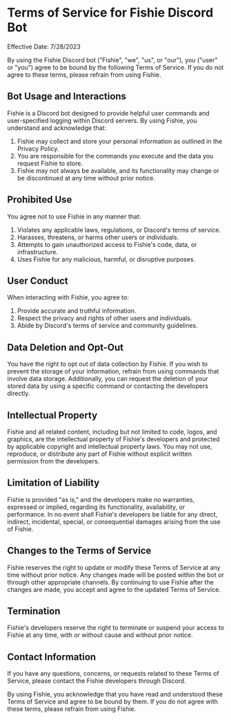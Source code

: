 # Terms of Service for Fishie Discord Bot

Effective Date: 7/28/2023

By using the Fishie Discord bot ("Fishie", "we", "us", or "our"), you ("user" or "you") agree to be bound by the following Terms of Service. If you do not agree to these terms, please refrain from using Fishie.

## Bot Usage and Interactions

Fishie is a Discord bot designed to provide helpful user commands and user-specified logging within Discord servers. By using Fishie, you understand and acknowledge that: 

1. Fishie may collect and store your personal information as outlined in the Privacy Policy. 
2. You are responsible for the commands you execute and the data you request Fishie to store. 
3. Fishie may not always be available, and its functionality may change or be discontinued at any time without prior notice.

## Prohibited Use

You agree not to use Fishie in any manner that:
1. Violates any applicable laws, regulations, or Discord's terms of service.
2. Harasses, threatens, or harms other users or individuals.
3. Attempts to gain unauthorized access to Fishie's code, data, or infrastructure.
4. Uses Fishie for any malicious, harmful, or disruptive purposes.

## User Conduct

When interacting with Fishie, you agree to:
1. Provide accurate and truthful information.
2. Respect the privacy and rights of other users and individuals.
3. Abide by Discord's terms of service and community guidelines.

## Data Deletion and Opt-Out

You have the right to opt out of data collection by Fishie. If you wish to prevent the storage of your information, refrain from using commands that involve data storage. Additionally, you can request the deletion of your stored data by using a specific command or contacting the developers directly.

## Intellectual Property

Fishie and all related content, including but not limited to code, logos, and graphics, are the intellectual property of Fishie's developers and protected by applicable copyright and intellectual property laws. You may not use, reproduce, or distribute any part of Fishie without explicit written permission from the developers.

## Limitation of Liability

Fishie is provided "as is," and the developers make no warranties, expressed or implied, regarding its functionality, availability, or performance. In no event shall Fishie's developers be liable for any direct, indirect, incidental, special, or consequential damages arising from the use of Fishie.

## Changes to the Terms of Service

Fishie reserves the right to update or modify these Terms of Service at any time without prior notice. Any changes made will be posted within the bot or through other appropriate channels. By continuing to use Fishie after the changes are made, you accept and agree to the updated Terms of Service.

## Termination

Fishie's developers reserve the right to terminate or suspend your access to Fishie at any time, with or without cause and without prior notice.

## Contact Information

If you have any questions, concerns, or requests related to these Terms of Service, please contact the Fishie developers through Discord.

By using Fishie, you acknowledge that you have read and understood these Terms of Service and agree to be bound by them. If you do not agree with these terms, please refrain from using Fishie.